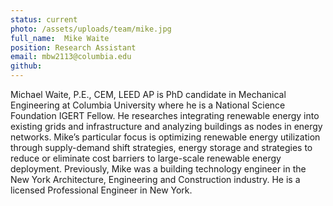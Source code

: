 ```yaml
---
status: current
photo: /assets/uploads/team/mike.jpg
full_name:  Mike Waite
position: Research Assistant
email: mbw2113@columbia.edu
github: 
---
```

Michael Waite, P.E., CEM, LEED AP is PhD candidate in Mechanical Engineering at Columbia University where he is a National Science Foundation IGERT Fellow. He researches integrating renewable energy into existing grids and infrastructure and analyzing buildings as nodes in energy networks. Mike’s particular focus is optimizing renewable energy utilization through supply-demand shift strategies, energy storage and strategies to reduce or eliminate cost barriers to large-scale renewable energy deployment. Previously, Mike was a building technology engineer in the New York Architecture, Engineering and Construction industry. He is a licensed Professional Engineer in New York.
